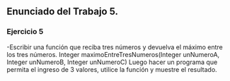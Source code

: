 ## Enunciado del Trabajo 5.



### Ejercicio 5
-Escribir una función que reciba tres números y devuelva el máximo entre los tres números.
Integer maximoEntreTresNumeros(Integer unNumeroA, Integer unNumeroB, Integer
unNumeroC)
Luego hacer un programa que permita el ingreso de 3 valores, utilice la función y muestre
el resultado.